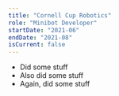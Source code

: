```yaml
---
title: "Cornell Cup Robotics"
role: "Minibot Developer"
startDate: "2021-06"
endDate: "2021-08"
isCurrent: false
---
```


- Did some stuff
- Also did some stuff
- Again, did some stuff

